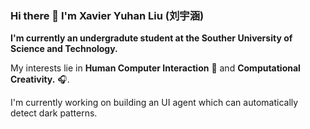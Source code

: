 ### Hi there 👋 I'm Xavier Yuhan Liu (刘宇涵)

**I'm currently an undergradute student at the Souther University of Science and Technology.**

My interests lie in **Human Computer Interaction** 🤖 and **Computational Creativity.** 🎧.

I'm currently working on building an UI agent which can automatically detect dark patterns.


<!--
**XavierYuhanLiu/XavierYuhanLiu** is a ✨ _special_ ✨ repository because its `README.md` (this file) appears on your GitHub profile.

Here are some ideas to get you started:

- 🔭 I’m currently working on ...
- 🌱 I’m currently learning ...
- 👯 I’m looking to collaborate on ...
- 🤔 I’m looking for help with ...
- 💬 Ask me about ...
- 📫 How to reach me: ...
- 😄 Pronouns: ...
- ⚡ Fun fact: ...
-->
